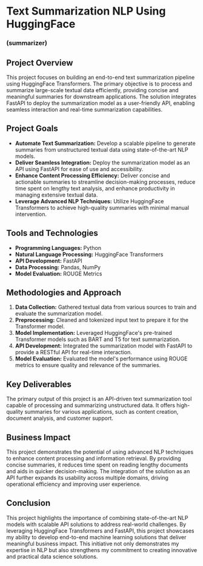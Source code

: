 # Text Summarization NLP Using HuggingFace
### (summarizer)
## Project Overview

This project focuses on building an end-to-end text summarization pipeline using HuggingFace Transformers. The primary objective is to process and summarize large-scale textual data efficiently, providing concise and meaningful summaries for downstream applications. The solution integrates FastAPI to deploy the summarization model as a user-friendly API, enabling seamless interaction and real-time summarization capabilities.

## Project Goals

- **Automate Text Summarization:** Develop a scalable pipeline to generate summaries from unstructured textual data using state-of-the-art NLP models.
- **Deliver Seamless Integration:** Deploy the summarization model as an API using FastAPI for ease of use and accessibility.
- **Enhance Content Processing Efficiency:** Deliver concise and actionable summaries to streamline decision-making processes, reduce time spent on lengthy text analysis, and enhance productivity in managing extensive textual data.
- **Leverage Advanced NLP Techniques:** Utilize HuggingFace Transformers to achieve high-quality summaries with minimal manual intervention.

## Tools and Technologies

- **Programming Languages:** Python
- **Natural Language Processing:** HuggingFace Transformers
- **API Development:** FastAPI
- **Data Processing:** Pandas, NumPy
- **Model Evaluation:** ROUGE Metrics

## Methodologies and Approach

1. **Data Collection:** Gathered textual data from various sources to train and evaluate the summarization model.
2. **Preprocessing:** Cleaned and tokenized input text to prepare it for the Transformer model.
3. **Model Implementation:** Leveraged HuggingFace's pre-trained Transformer models such as BART and T5 for text summarization.
4. **API Development:** Integrated the summarization model with FastAPI to provide a RESTful API for real-time interaction.
5. **Model Evaluation:** Evaluated the model's performance using ROUGE metrics to ensure quality and relevance of the summaries.

## Key Deliverables

The primary output of this project is an API-driven text summarization tool capable of processing and summarizing unstructured data. It offers high-quality summaries for various applications, such as content creation, document analysis, and customer support.

## Business Impact

This project demonstrates the potential of using advanced NLP techniques to enhance content processing and information retrieval. By providing concise summaries, it reduces time spent on reading lengthy documents and aids in quicker decision-making. The integration of the solution as an API further expands its usability across multiple domains, driving operational efficiency and improving user experience.

## Conclusion

This project highlights the importance of combining state-of-the-art NLP models with scalable API solutions to address real-world challenges. By leveraging HuggingFace Transformers and FastAPI, this project showcases my ability to develop end-to-end machine learning solutions that deliver meaningful business impact. This initiative not only demonstrates my expertise in NLP but also strengthens my commitment to creating innovative and practical data science solutions.
